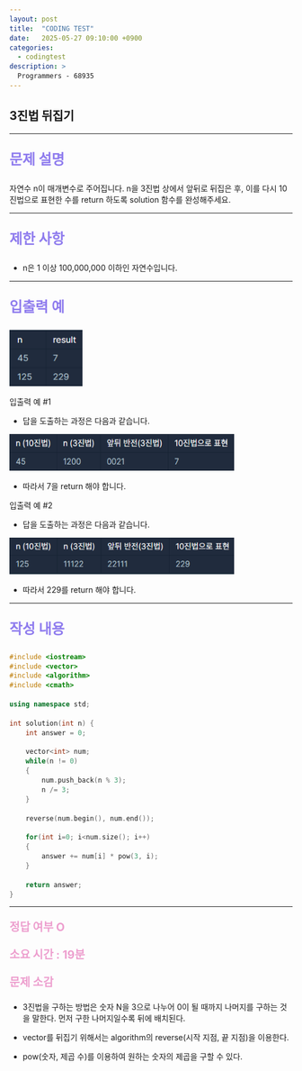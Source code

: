 ```yaml
---
layout: post
title:  "CODING TEST"
date:   2025-05-27 09:10:00 +0900
categories:
  - codingtest
description: >
  Programmers - 68935
---
```

## 3진법 뒤집기

---

<p style = "color:#8f7cee; font-size:25px; font-weight:bold">
문제 설명
</p>

자연수 n이 매개변수로 주어집니다. n을 3진법 상에서 앞뒤로 뒤집은 후, 이를 다시 10진법으로 표현한 수를 return 하도록 solution 함수를 완성해주세요.

---

<p style = "color:#8f7cee; font-size:25px; font-weight:bold">
제한 사항
</p>

- n은 1 이상 100,000,000 이하인 자연수입니다.

---

<p style = "color:#8f7cee; font-size:25px; font-weight:bold">
입출력 예
</p>

<img src = "../../assets/img/codingtest/68935_1.png" width = "130" height = "100">

입출력 예 #1
- 답을 도출하는 과정은 다음과 같습니다.

<img src = "../../assets/img/codingtest/68935_2.png" width = "400" height = "65">

- 따라서 7을 return 해야 합니다.

입출력 예 #2
- 답을 도출하는 과정은 다음과 같습니다.

<img src = "../../assets/img/codingtest/68935_3.png" width = "400" height = "65">

- 따라서 229를 return 해야 합니다.

---

<p style = "color:#8f7cee; font-size:25px; font-weight:bold">
작성 내용
</p>

```C++
#include <iostream>
#include <vector>
#include <algorithm>
#include <cmath>

using namespace std;

int solution(int n) {
    int answer = 0;
    
    vector<int> num;
    while(n != 0)
    {
        num.push_back(n % 3);
        n /= 3;
    }
    
    reverse(num.begin(), num.end());
    
    for(int i=0; i<num.size(); i++)
    {
        answer += num[i] * pow(3, i);
    }
    
    return answer;
}
```

---

<p style = "color:#ed9ece; font-size:20px; font-weight:bold">
정답 여부 O
</p>

<p style = "color:#ed9ece; font-size:20px; font-weight:bold">
소요 시간 : 19분
</p>

<p style = "color:#ed9ece; font-size:20px; font-weight:bold">
문제 소감
</p>

- 3진법을 구하는 방법은 숫자 N을 3으로 나누어 0이 될 때까지 나머지를 구하는 것을 말한다. 먼저 구한 나머지일수록 뒤에 배치된다.

- vector를 뒤집기 위해서는 algorithm의 reverse(시작 지점, 끝 지점)을 이용한다.

- pow(숫자, 제곱 수)를 이용하여 원하는 숫자의 제곱을 구할 수 있다.